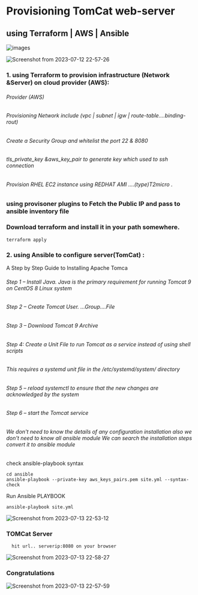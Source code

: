 # Provisioning TomCat web-server 
## using    Terraform | AWS | Ansible      
![images](https://github.com/Hassan-Ashraf-Elshennawy/TomCat-AWS-Terraform-Ansible-/assets/111524157/65633a1a-7144-4da1-ba34-079c0066aa5e)

![Screenshot from 2023-07-12 22-57-26](https://github.com/Hassan-Ashraf-Elshennawy/HHH/assets/111524157/f5d3bd10-dafc-4924-b08a-a52bc8ede157)





### 1. using Terraform to provision infrastructure (Network &Server) on cloud provider (AWS): 
###### Provider (AWS)
###### Provisioning Network include (vpc |  subnet  |  igw  |  route-table....binding-rout)
###### Create a Security Group and whitelist the port 22 & 8080
###### tls_private_key &aws_key_pair to generate key which used to ssh connection
###### Provision RHEL EC2 instance using REDHAT AMI ....(type)T2micro .
### using provisoner plugins to Fetch the Public IP and pass to ansible inventory file 

### Download terraform and install it in your path somewhere.
```
terraform apply
```
### 2. using Ansible to configure server(TomCat) :

A Step by Step Guide to Installing Apache Tomca
###### Step 1 – Install Java. Java is the primary requirement for running Tomcat 9 on CentOS 8 Linux system
###### Step 2 – Create Tomcat User. ...Group....File
###### Step 3 – Download Tomcat 9 Archive
###### Step 4: Create a Unit File to run Tomcat as a service instead of using shell scripts
###### This requires a systemd unit file in the /etc/systemd/system/ directory      
###### Step 5 – reload systemctl to ensure that the new changes are acknowledged by the system
###### Step 6 – start the Tomcat service

###### We don't need to know the details of any configuration installation also we don't need to know all ansible module We can search the installation steps convert it to ansible module

check ansible-playbook syntax
```
cd ansible
ansible-playbook --private-key aws_keys_pairs.pem site.yml --syntax-check
```
Run Ansible PLAYBOOK
```
ansible-playbook site.yml
```
![Screenshot from 2023-07-13 22-53-12](https://github.com/Hassan-Ashraf-Elshennawy/HHH/assets/111524157/d7f6cd01-b3e4-4c0c-9ac2-eeb26a5cb16b)

### TOMCat Server
      hit url.. serverip:8080 on your browser

![Screenshot from 2023-07-13 22-58-27](https://github.com/Hassan-Ashraf-Elshennawy/HHH/assets/111524157/1c37ddf0-0cae-408d-b4dc-236cfddc1f6c)


### Congratulations

![Screenshot from 2023-07-13 22-57-59](https://github.com/Hassan-Ashraf-Elshennawy/HHH/assets/111524157/e3b5f36f-2201-4b01-858a-f9e1af5b4cde)





